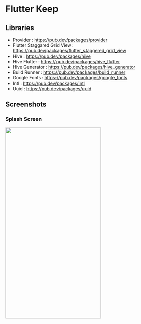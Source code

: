 # Flutter Keep

## Libraries 

- Provider : https://pub.dev/packages/provider
- Flutter Staggared Grid View : https://pub.dev/packages/flutter_staggered_grid_view
- Hive : https://pub.dev/packages/hive
- Hive Flutter : https://pub.dev/packages/hive_flutter
- Hive Generator : https://pub.dev/packages/hive_generator
- Build Runner : https://pub.dev/packages/build_runner
- Google Fonts : https://pub.dev/packages/google_fonts
- Intl : https://pub.dev/packages/intl
- Uuid : https://pub.dev/packages/uuid


## Screenshots

### Splash Screen


<img align="left" width="300" height="600" src="![homePageLight](https://user-images.githubusercontent.com/53400907/168446095-8957fc96-f5b0-4023-9e1f-645fbf2d1ad6.png)">


